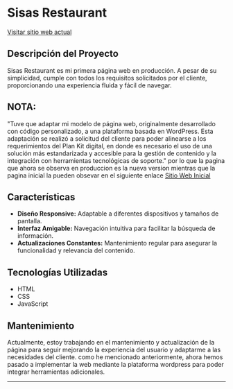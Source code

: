 # Sisas Restaurant

[Visitar sitio web actual](https://sisasrestaurant.es/)

## Descripción del Proyecto

Sisas Restaurant es mi primera página web en producción. A pesar de su simplicidad, cumple con todos los requisitos solicitados por el cliente, proporcionando una experiencia fluida y fácil de navegar.

## NOTA:
"Tuve que adaptar mi modelo de página web, originalmente desarrollado con código personalizado, a una plataforma basada en WordPress. Esta adaptación se realizó a solicitud del cliente para poder alinearse a los requerimientos del Plan Kit digital, en donde es necesario el uso de una solución más estandarizada y accesible para la gestión de contenido y la integración con herramientas tecnológicas de soporte." por lo que la pagina que ahora se observa en produccion es la nueva version mientras que la pagina inicial la pueden obsevar en el siguiente enlace [Sitio Web Inicial](https://rapo84.github.io/sisa-s-restaurant/)

## Características

- **Diseño Responsive:** Adaptable a diferentes dispositivos y tamaños de pantalla.
- **Interfaz Amigable:** Navegación intuitiva para facilitar la búsqueda de información.
- **Actualizaciones Constantes:** Mantenimiento regular para asegurar la funcionalidad y relevancia del contenido.

## Tecnologías Utilizadas

- HTML
- CSS
- JavaScript

## Mantenimiento

Actualmente, estoy trabajando en el mantenimiento y actualización de la página para seguir mejorando la experiencia del usuario y adaptarme a las necesidades del cliente. como he mencionado anteriormente, ahora hemos pasado a implementar la web mediante la plataforma wordpress para poder integrar herramientas adicionales.

---

